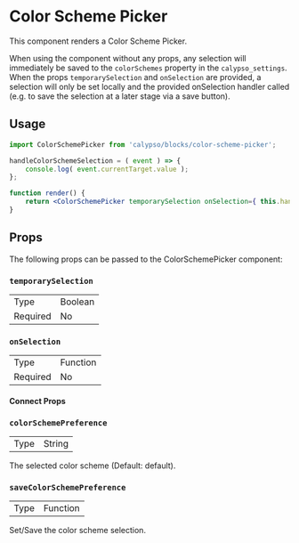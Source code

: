 # Color Scheme Picker

This component renders a Color Scheme Picker.

When using the component without any props, any selection will immediately be saved to the `colorSchemes` property in the `calypso_settings`.
When the props `temporarySelection` and `onSelection` are provided, a selection will only be set locally and the provided onSelection handler called (e.g. to save the selection at a later stage via a save button).

## Usage

```jsx
import ColorSchemePicker from 'calypso/blocks/color-scheme-picker';

handleColorSchemeSelection = ( event ) => {
	console.log( event.currentTarget.value );
};

function render() {
	return <ColorSchemePicker temporarySelection onSelection={ this.handleColorSchemeSelection } />;
}
```

## Props

The following props can be passed to the ColorSchemePicker component:

### `temporarySelection`

<table>
	<tr><td>Type</td><td>Boolean</td></tr>
	<tr><td>Required</td><td>No</td></tr>
</table>

### `onSelection`

<table>
	<tr><td>Type</td><td>Function</td></tr>
	<tr><td>Required</td><td>No</td></tr>
</table>

#### Connect Props

### `colorSchemePreference`

<table>
	<tr><td>Type</td><td>String</td></tr>
</table>

The selected color scheme (Default: default).

### `saveColorSchemePreference`

<table>
	<tr><td>Type</td><td>Function</td></tr>
</table>

Set/Save the color scheme selection.
